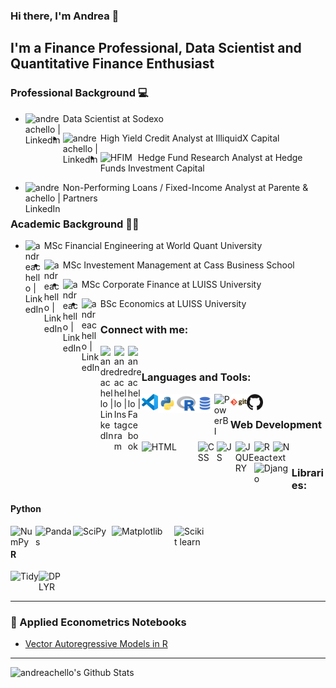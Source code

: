 ### Hi there, I'm Andrea 👋

## I'm a Finance Professional, Data Scientist and Quantitative Finance Enthusiast

### Professional Background 💻
- <img align="left" alt="andreachello | LinkedIn" width="60px" src="https://www.newhope.com/sites/newhope360.com/files/styles/article_featured_retina/public/sodexo-logo.png?itok=uEAHQb2C" /> Data Scientist at Sodexo 

- <img align="left" alt="andreachello | LinkedIn" width="60px" src="https://www.illiquidx.com/img/logo_dark.png" /> High Yield Credit Analyst at IlliquidX Capital

- <img align="left" alt="HFIM" width="60px" src="https://lh3.googleusercontent.com/proxy/Usag9Hmdm9ov0hJIjAk6Bis4ihpemtxJ_nNLL7esORM61YAVonQzcCXLYdJlsOIFJYcyr36d1oyZAZ_cejT5cdy5FhXM" />Hedge Fund Research Analyst at Hedge Funds Investment Capital

- <img align="left" alt="andreachello | LinkedIn" width="60px" src="https://www.neikos.it/wp-content/uploads/2015/05/logo_parente.png" />Non-Performing Loans / Fixed-Income Analyst at Parente & Partners

### Academic Background 👨‍🎓
- <img align="left" alt="andreachello | LinkedIn" width="30px" src="https://s3.amazonaws.com/totemv2-production/totem/assets/logos/attachments/3130/original/WQU_Radial-Icon_FullColor_RGB.png?1511813082" /> MSc Financial Engineering at World Quant University

- <img align="left" alt="andreachello | LinkedIn" width="30px" src="https://www.cass.city.ac.uk/__data/assets/git_bridge/0015/344112/main/img/favicon-256.png" /> MSc Investement Management at Cass Business School

- <img align="left" alt="andreachello | LinkedIn" width="30px" src="https://pbs.twimg.com/profile_images/1290190184546476032/4aXzIEzd_400x400.jpg" /> MSc Corporate Finance at LUISS University

- <img align="left" alt="andreachello | LinkedIn" width="30px" src="https://pbs.twimg.com/profile_images/1290190184546476032/4aXzIEzd_400x400.jpg" />BSc Economics at LUISS University

### Connect with me:

[<img align="left" alt="andreachello | LinkedIn" width="22px" src="https://cdn.jsdelivr.net/npm/simple-icons@v3/icons/linkedin.svg" />][linkedin]
[<img align="left" alt="andreachello | Instagram" width="22px" src="https://cdn.jsdelivr.net/npm/simple-icons@v3/icons/instagram.svg" />][instagram]
[<img align="left" alt="andreachello | Facebook" width="22px" src="https://cdn.jsdelivr.net/npm/simple-icons@v3/icons/facebook.svg" />][facebook]

<br />

### Languages and Tools:


<img align="left" alt="Visual Studio Code" width="26px" src="https://raw.githubusercontent.com/github/explore/80688e429a7d4ef2fca1e82350fe8e3517d3494d/topics/visual-studio-code/visual-studio-code.png" />


<img align="left" alt="Python" width="30px" src="https://raw.githubusercontent.com/github/explore/80688e429a7d4ef2fca1e82350fe8e3517d3494d/topics/python/python.png" />

<img align="left" alt="R" width="30px" src="https://raw.githubusercontent.com/github/explore/80688e429a7d4ef2fca1e82350fe8e3517d3494d/topics/r/r.png" />

<img align="left" alt="SQL" width="30px" src="https://raw.githubusercontent.com/github/explore/80688e429a7d4ef2fca1e82350fe8e3517d3494d/topics/sql/sql.png" />
<img align="left" alt="PowerBI" width="26px" src="https://cdn.jsdelivr.net/npm/simple-icons@3.4.0/icons/powerbi.svg" />

<img align="left" alt="Git" width="26px" src="https://raw.githubusercontent.com/github/explore/80688e429a7d4ef2fca1e82350fe8e3517d3494d/topics/git/git.png" />
<img align="left" alt="GitHub" width="26px" src="https://raw.githubusercontent.com/github/explore/78df643247d429f6cc873026c0622819ad797942/topics/github/github.png" />



<br />

### Web Development

<img align="left" alt="HTML" width="90px" src="https://www.freepnglogos.com/uploads/html5-logo-png/html5-logo-image-logo-html-7.png" />

<img align="left" alt="CSS" width="30px" src="https://upload.wikimedia.org/wikipedia/commons/thumb/d/d5/CSS3_logo_and_wordmark.svg/1200px-CSS3_logo_and_wordmark.svg.png" />

<img align="left" alt="JS" width="30px" src="https://upload.wikimedia.org/wikipedia/commons/6/6a/JavaScript-logo.png" />

<img align="left" alt="JQUERY" width="30px" src="https://openjsf.org/wp-content/uploads/sites/84/2019/10/jquery-logo-vertical_large_square.png" />

<img align="left" alt="React" width="30px" src="https://upload.wikimedia.org/wikipedia/commons/thumb/a/a7/React-icon.svg/1280px-React-icon.svg.png" />

<img align="left" alt="Next" width="30px" src="https://upload.wikimedia.org/wikipedia/commons/thumb/8/8e/Nextjs-logo.svg/800px-Nextjs-logo.svg.png" />

<img align="left" alt="Django" width="60px" src="https://automationpanda.files.wordpress.com/2017/09/django-logo-negative.png" />

<br />

### Libraries:

#### Python


<img align="left" alt="NumPy" width="40px" src="https://www.netclipart.com/pp/m/238-2389846_grided-clipart-array-numpy-in-python.png" />


<img align="left" alt="Pandas" width="60px" src="https://www.seekpng.com/png/detail/96-960917_10-working-with-large-datasets-pandas-python.png" />


<img align="left" alt="SciPy" width="62x" src="https://warehouse-camo.ingress.cmh1.psfhosted.org/b7bc03ced52d0905d50d13d18eaa8e2816316f75/68747470733a2f2f7261772e67697468756275736572636f6e74656e742e636f6d2f646f6e6e656d617274696e2f646174612d736369656e63652d69707974686f6e2d6e6f7465626f6f6b732f6d61737465722f696d616765732f73636970792e706e67" />


<img align="left" alt="Matplotlib" width="100px" src="https://encrypted-tbn0.gstatic.com/images?q=tbn%3AANd9GcTlC74HiVPRdg_015TR0Khb0aoFbbS0WXSUtg&usqp=CAU" />

<img align="left" alt="Scikit learn" width="50px" src="https://upload.wikimedia.org/wikipedia/commons/thumb/0/05/Scikit_learn_logo_small.svg/1200px-Scikit_learn_logo_small.svg.png" />



<br />

#### R

<img align="left" alt="Tidy" width="45px" src="https://avatars0.githubusercontent.com/u/22032646?s=280&v=4" />

<img align="left" alt="DPLYR" width="40px" src="https://scottishsnow.files.wordpress.com/2018/10/hex-dplyr.png" />

<br />
<br />

---

### 📕 Applied Econometrics Notebooks
<!-- BLOG-POST-LIST:START -->
- [Vector Autoregressive Models in R](https://github.com/andreachello/Applied-Econometric-Time-Series/blob/master/Multivariate%20Time%20Series%20Analysis/VAR%20and%20SVAR%20Model%20Analysis.ipynb)
<!-- BLOG-POST-LIST:END -->

---

<img align="left" alt="andreachello's Github Stats" src="https://github-readme-stats.vercel.app/api?username=andreachello&show_icons=true&hide_border=true" />

[instagram]: https://www.instagram.com/andreachello/?hl=en
[linkedin]: https://www.linkedin.com/in/andrea-chello-ab50b39b/
[facebook]: https://www.facebook.com/andrea.chello94

